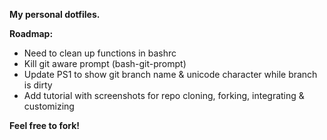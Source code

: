 **My personal dotfiles.**

**Roadmap:**
- Need to clean up functions in bashrc
- Kill git aware prompt (bash-git-prompt)
- Update PS1 to show git branch name & unicode character while branch is dirty
- Add tutorial with screenshots for repo cloning, forking, integrating & customizing

**Feel free to fork!**
